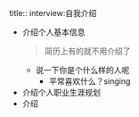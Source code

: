 title:: interview:自我介绍

- 介绍个人基本信息
  > 简历上有的就不用介绍了
	- 说一下你是个什么样的人呢
		- 平常喜欢什么？singing
- 介绍个人职业生涯规划
- 介绍